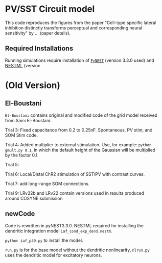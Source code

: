 # PV/SST Circuit model

This code reproduces the figures from the paper "Cell-type specific lateral inhibition distinctly transforms perceptual and corresponding neural sensitivity" by ... (paper details).

## Required Installations

Running simulations require installation of [```PyNEST```](https://nest-simulator.readthedocs.io/en/v3.3/ref_material/pynest_apis.html) (version 3.3.0 used) and [NESTML](https://nestml.readthedocs.io/en/latest/) (version 


# (Old Version)

## El-Boustani
```El-Boustani``` contains original and modified code of the grid model received from Sami El-Boustani.

Trial 3: Fixed capacitance from 0.2 to 0.25nF. Spontaneous, PV stim, and SOM Stim code.

Trial 4: Added multiplier to external stimulation. Use, for example: ```python gmult.py 0.1```, in which the default height of the Gaussian will be multiplied by the factor 0.1.

Trial 5:

Trial 6: Local/Distal ChR2 stimulation of SST/PV with contrast curves.

Trial 7: add long-range SOM connections.

Trial 9: LRv22b and LRv22 contain versions used in results produced around COSYNE submission

## newCode

Code is rewritten in pyNEST3.3.0. NESTML required for installing the dendritic integration model ```iaf_cond_exp_dend.nestm```.

```python iaf_p39.py``` to install the model.

```run.py``` is for the base model without the dendritic nonlinearity, ```nlrun.py``` uses the dendritic model for excitatory neurons.
